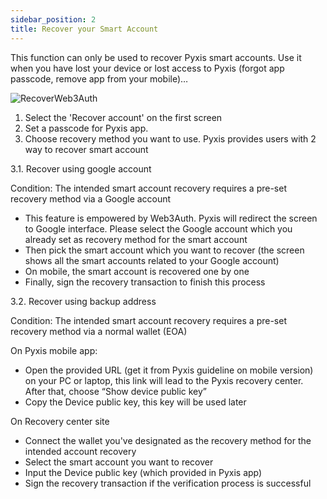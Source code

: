 ```yaml
---
sidebar_position: 2
title: Recover your Smart Account
---
```


This function can only be used to recover Pyxis smart accounts. Use it when you have lost your device or lost access to Pyxis (forgot app passcode, remove app from your mobile)…

<div id="gif-wrapper">
    <img src="/img/pyxis-mobile/RecoverWeb3Auth.gif" alt="RecoverWeb3Auth"/>
</div>

1. Select the 'Recover account' on the first screen
2. Set a passcode for Pyxis app. 
3. Choose recovery method you want to use. Pyxis provides users with 2 way to recover smart account

3.1. Recover using google account

Condition: The intended smart account recovery requires a pre-set recovery method via a Google account

- This feature is empowered by Web3Auth. Pyxis will redirect the screen to Google interface. Please select the Google account which you already set as recovery method for the smart account
- Then pick the smart account which you want to recover (the screen shows all the smart accounts related to your Google account)
- On mobile, the smart account is recovered one by one
- Finally, sign the recovery transaction to finish this process

3.2. Recover using backup address

Condition: The intended smart account recovery requires a pre-set recovery method via a normal wallet (EOA)

On Pyxis mobile app:

- Open the provided URL (get it from Pyxis guideline on mobile version) on your PC or laptop, this link will lead to the Pyxis recovery center. After that, choose “Show device public key”
- Copy the Device public key, this key will be used later

On Recovery center site 

- Connect the wallet you've designated as the recovery method for the intended account recovery
- Select the smart account you want to recover
- Input the Device public key (which provided in Pyxis app)
- Sign the recovery transaction if the verification process is successful